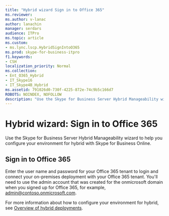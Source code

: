 ```yaml
---
title: "Hybrid wizard Sign in to Office 365"
ms.reviewer: 
ms.author: v-lanac
author: lanachin
manager: serdars
audience: ITPro
ms.topic: article
ms.custom:
- ms.lync.lscp.HybridSignIntoO365
ms.prod: skype-for-business-itpro
f1.keywords:
- CSH
localization_priority: Normal
ms.collection:
- Ent_O365_Hybrid
- IT_Skype16
- IT_Skype4B_Hybrid
ms.assetid: 791026d0-730f-4225-872e-74c9b5c166d7
ROBOTS: NOINDEX, NOFOLLOW
description: "Use the Skype for Business Server Hybrid Manageability wizard to help you configure your environment for hybrid with Skype for Business Online."
---
```


# Hybrid wizard: Sign in to Office 365

Use the Skype for Business Server Hybrid Manageability wizard to help you configure your environment for hybrid with Skype for Business Online.

## Sign in to Office 365

Enter the user name and password for your Office 365 tenant to login and connect your on-premises deployment with your Office 365 tenant. You'll need to use the admin account that was created for the onmicrosoft domain when you signed up for Office 365, for example, admin@contoso.onmicrosoft.com.

For more information about how to configure your environment for hybrid, see [Overview of hybrid deployments](https://technet.microsoft.com/library/f6610f2f-c804-4f36-81fc-7aa3297bb4a2.aspx).


